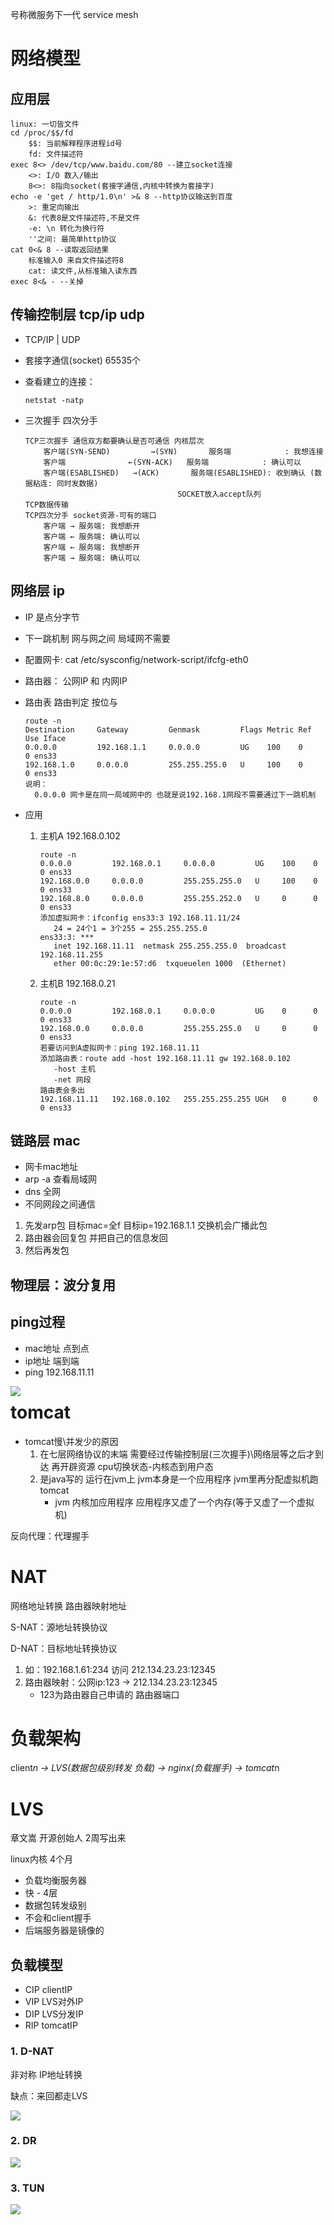 号称微服务下一代 service mesh

# 网络模型

## 应用层

```
linux: 一切皆文件
cd /proc/$$/fd
    $$: 当前解释程序进程id号
    fd: 文件描述符
exec 8<> /dev/tcp/www.baidu.com/80 --建立socket连接
    <>: I/O 数入/输出
    8<>: 8指向socket(套接字通信,内核中转换为套接字)
echo -e 'get / http/1.0\n' >& 8 --http协议输送到百度
    >: 重定向输出
    &: 代表8是文件描述符,不是文件
    -e: \n 转化为换行符
    ''之间: 最简单http协议
cat 0<& 8 --读取返回结果
    标准输入0 来自文件描述符8
    cat: 读文件,从标准输入读东西
exec 8<& - --关掉
```

## 传输控制层 tcp/ip udp

- TCP/IP | UDP

- 套接字通信(socket) 65535个

- 查看建立的连接：

  ```
  netstat -natp
  ```

- 三次握手 四次分手

  ```
  TCP三次握手 通信双方都要确认是否可通信 内核层次
      客户端(SYN-SEND) 	    →(SYN) 	 	 服务端		    : 我想连接 
      客户端 			   ←(SYN-ACK) 	服务端  		   : 确认可以 
      客户端(ESABLISHED) 	→(ACK) 		 服务端(ESABLISHED): 收到确认 (数据粘连: 同时发数据) 
      								SOCKET放入accept队列
  TCP数据传输
  TCP四次分手 socket资源-可有的端口
      客户端 → 服务端: 我想断开
      客户端 ← 服务端: 确认可以
      客户端 ← 服务端: 我想断开
      客户端 → 服务端: 确认可以
  ```

## 网络层 ip

- IP 是点分字节

- 下一跳机制 网与网之间 局域网不需要

- 配置网卡: cat /etc/sysconfig/network-script/ifcfg-eth0

- 路由器： 公网IP 和 内网IP

- 路由表 路由判定 按位与

  ```
  route -n
  Destination     Gateway         Genmask         Flags Metric Ref    Use Iface
  0.0.0.0         192.168.1.1     0.0.0.0         UG    100    0        0 ens33
  192.168.1.0     0.0.0.0         255.255.255.0   U     100    0        0 ens33
  说明：
  	0.0.0.0 网卡是在同一局域网中的 也就是说192.168.1网段不需要通过下一跳机制
  ```

- 应用

  1. 主机A 192.168.0.102

     ```
     route -n
     0.0.0.0         192.168.0.1     0.0.0.0         UG    100    0        0 ens33
     192.168.0.0     0.0.0.0         255.255.255.0   U     100    0        0 ens33
     192.168.8.0     0.0.0.0         255.255.252.0   U     0      0        0 ens33
     添加虚拟网卡：ifconfig ens33:3 192.168.11.11/24    
     	24 = 24个1 = 3个255 = 255.255.255.0
     ens33:3: ***
     	inet 192.168.11.11  netmask 255.255.255.0  broadcast 192.168.11.255
     	ether 00:0c:29:1e:57:d6  txqueuelen 1000  (Ethernet)
     ```

  2. 主机B 192.168.0.21

     ```
     route -n
     0.0.0.0         192.168.0.1     0.0.0.0         UG    0      0        0 ens33
     192.168.0.0     0.0.0.0         255.255.255.0   U     0      0        0 ens33
     若要访问到A虚拟网卡：ping 192.168.11.11
     添加路由表：route add -host 192.168.11.11 gw 192.168.0.102
     	-host 主机
     	-net 网段
     路由表会多出
     192.168.11.11   192.168.0.102   255.255.255.255 UGH   0      0        0 ens33
     ```

## 链路层 mac

- 网卡mac地址
- arp -a   查看局域网
- dns    全网
-  不同网段之间通信
  1.  先发arp包 目标mac=全f 目标ip=192.168.1.1 交换机会广播此包
  2. 路由器会回复包 并把自己的信息发回
  3. 然后再发包

## 物理层：波分复用

## ping过程

- mac地址 点到点
- ip地址 端到端
- ping 192.168.11.11

<img src="image\ping.png" align="left">

# tomcat

- tomcat慢\并发少的原因
  1. 在七层网络协议的末端 需要经过传输控制层(三次握手)\网络层等之后才到达 再开辟资源 cpu切换状态-内核态到用户态
  2. 是java写的 运行在jvm上 jvm本身是一个应用程序 jvm里再分配虚拟机跑tomcat
     -  jvm 内核加应用程序 应用程序又虚了一个内存(等于又虚了一个虚拟机)

反向代理：代理握手

# NAT

网络地址转换  	路由器映射地址

S-NAT：源地址转换协议

D-NAT：目标地址转换协议

1. 如：192.168.1.61:234 访问 212.134.23.23:12345
2. 路由器映射：公网ip:123 → 212.134.23.23:12345
   - 123为路由器自己申请的 路由器端口

# 负载架构

client*n → LVS(数据包级别转发 负载) → nginx(负载握手) → tomcat*n

# LVS

章文嵩  开源创始人 2周写出来

linux内核 4个月

- 负载均衡服务器
- 快 - 4层
- 数据包转发级别
- 不会和client握手
- 后端服务器是镜像的

## 负载模型

- CIP clientIP
- VIP LVS对外IP
- DIP LVS分发IP
- RIP tomcatIP

### 1. D-NAT 

非对称 IP地址转换

缺点：来回都走LVS

![](image\LVS-DNAT.png)

### 2. DR

![](image\LVS-DR.png)

### 3. TUN

![](image\LVS-TUN.png)



